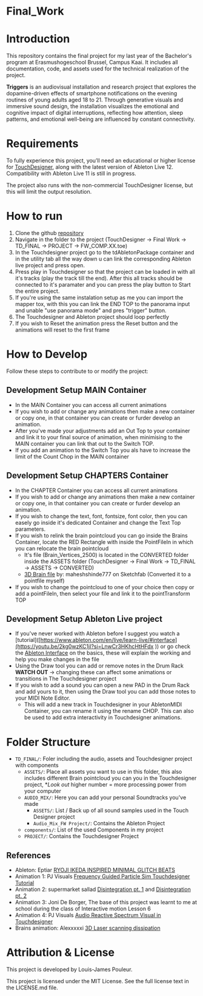 # Final_Work

# Introduction 

This repository contains the final project for my last year of the Bachelor's program at Erasmushogeschool Brussel, Campus Kaai. It includes all documentation, code, and assets used for the technical realization of the project.

**Triggers** is an audiovisual installation and research project that explores the dopamine-driven effects of smartphone notifications on the evening routines of young adults aged 18 to 21. Through generative visuals and immersive sound design, the installation visualizes the emotional and cognitive impact of digital interruptions, reflecting how attention, sleep patterns, and emotional well-being are influenced by constant connectivity.


# Requirements
To fully experience this project, you’ll need an educational or higher license for [TouchDesigner](https://derivative.ca/download), along with the latest version of Ableton Live 12. Compatibility with Ableton Live 11 is still in progress.

The project also runs with the non-commercial TouchDesigner license, but this will limit the output resolution.


# How to run
1. Clone the github [repository](https://github.com/Louis-James-Pouleur/Final_Work)
2. Navigate in the folder to the project (TouchDesigner -> Final Work -> TD_FINAL -> PROJECT -> FW_COMP.XX.toe)
3. In the Touchdesigner project go to the tdAbletonPackage container and in the utility tab all the way down u can link the corresponding Ableton live project and press open.
4. Press play in Touchdesigner so that the project can be loaded in with all it's tracks (play the track till the end). After this all tracks should be connected to it's paramater and you can press the play button to Start the entire project.
5. If you're using the same instalation setup as me you can import the mapper tox, with this you can link the END TOP to the panorama input and unable "use panorama mode" and pres "trigger" button.
6. The Touchdesigner and Ableton project should loop perfectly
7. If you wish to Reset the animation press the Reset button and the animations will reset to the first frame

# How to Develop

Follow these steps to contribute to or modify the project:

## Development Setup MAIN Container
- In the MAIN Container you can access all current animations
- If you wish to add or change any animations then make a new container or copy one, in that container you can create or furder develop an animation.
- After you've made your adjustments add an Out Top to your container and link it to your final source of animation, when minimising to the MAIN container you can link that out to the Switch TOP.
- If you add an animation to the Switch Top you als have to increase the limit of the Count Chop in the MAIN container

## Development Setup CHAPTERS Container
- In the CHAPTER Container you can access all current animations
- If you wish to add or change any animations then make a new container or copy one, in that container you can create or furder develop an animation.
- If you wish to change the text, font, fontsize, font color, then you can easely go inside it's dedicated Container and change the Text Top parameters.
- If you wish to relink the brain pointcloud you can go inside the Brains Container, locate the RED Rectangle with inside the PointFileIn in which you can relocate the brain pointcloud
  - It's file (Brain_Vertices_2500) is located in the CONVERTED folder inside the ASSETS folder (TouchDesigner -> Final Work -> TD_FINAL -> ASSETS -> CONVERTED)
  - [3D Brain file](https://sketchfab.com/3d-models/brain-735ca31a3b22433281e6fa9606792faa) by: maheshshinde777 on Sketchfab (Converted it to a pointfile myself)
- If you wish to change the pointcloud to one of your choice then copy or add a pointFileIn, then select your file and link it to the pointTransform TOP

## Development Setup Ableton Live project
- If you've never worked with Ableton before I suggest you watch a [tutorial]([https://www.ableton.com/en/live/learn-live/#interface](https://youtu.be/2kg0wzKC1jI?si=LnwCr3HKhcHtHFdx  )) or go check the [Ableton Interface](https://www.ableton.com/en/live/learn-live/#interface) on the basics, these will explain the working and help you make changes in the file
- Using the Draw tool you can add or remove notes in the Drum Rack **WATCH OUT** -> changing these can affect some animations or transitions in The Touchdesigner project
- If you wish to add a sound you can open a new PAD in the Drum Rack and add yours to it, then using the Draw tool you can add those notes to your MIDI Note Editor.
  - This will add a new track in Touchdesigner in your AbletonMIDI Container, you can rename it using the rename CHOP. This can also be used to add extra interactivity in Touchdesigner animations.
 
# Folder Structure
- `TD_FINAL/`: Foler including the audio, assets and Touchdesigner project with components
  - `ASSETS/`: Place all assets you want to use in this folder, this also includes different Brain pointcloud you can you in the Touchdesigner project, **Look out* higher number = more processing power from your computer
  - `AUDIO_MIX/`: Here you can add your personal Soundtracks you've made
    - `ASSETS/`: List / Back up of all sound samples used in the Touch Designer project
    - `Audio_Mix_FW Project/`: Contains the Ableton Project
  - `components/`: List of the used Components in my project
  - `PROJECT/`: Contains the Touchdesigner Project

## References 
- Ableton: Eptiar [RYOJI IKEDA INSPIRED MINIMAL GLITCH BEATS](https://youtu.be/1GW7xICyA30?si=2Jt99EzlFuxg5Q97)
- Animation 1: PJ Visuals [Frequency Guided Particle Sim Touchdesigner Tutorial](https://youtu.be/A1TfrWmrOfA?si=0YdBhTJ2wMyfK96S)
- Animation 2: supermarket sallad [Disintegration pt. 1](https://youtu.be/WavVlg3PZnk?si=NfR7hA4RbdxgLPAo) and [Disintegration pt. 2](https://youtu.be/KWOcPsk4d9w?si=gfD9A2FMcX4FZ-BZ)
- Animation 3: Joni De Borger, The base of this project was learnt to me at school during the class of Interactive motion Lesson 6
- Animation 4: PJ Visuals [Audio Reactive Spectrum Visual in Touchdesigner](https://youtu.be/jaXFcHgguq0?si=I5cqx5cgZyN_yvsa) 
- Brains animation: Alexxxxxi [3D Laser scanning dissipation](https://youtu.be/Nqg8T4FtbRE?si=SCflxV0S215VZqPp)

# Attribution & License

This project is developed by Louis-James Pouleur.

This project is licensed under the MIT License. See the full license text in the LICENSE.md file.
